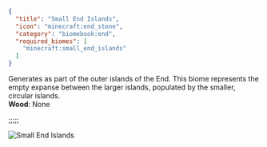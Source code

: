 ```json
{
  "title": "Small End Islands",
  "icon": "minecraft:end_stone",
  "category": "biomebook:end",
  "required_biomes": [
    "minecraft:small_end_islands"
  ]
}
```

Generates as part of the outer islands of the End. This biome represents the empty expanse between the larger islands, populated by the smaller, circular islands.\
**Wood**: None

;;;;;

![Small End Islands](biomebook:textures/gui/biomes/small_end_islands.png,fit)